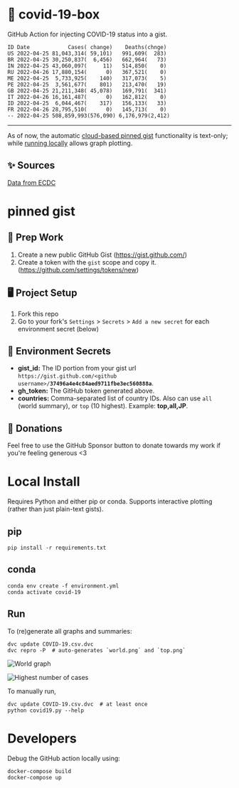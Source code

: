 # 🏥 covid-19-box

GitHub Action for injecting COVID-19 status into a gist.

```
ID Date            Cases( change)    Deaths(chnge)
US 2022-04-25 81,043,314( 59,101)   991,609(  283)
BR 2022-04-25 30,250,837(  6,456)   662,964(   73)
IN 2022-04-25 43,060,097(     11)   514,850(    0)
RU 2022-04-26 17,880,154(      0)   367,521(    0)
ME 2022-04-25  5,733,925(    140)   317,073(    5)
PE 2022-04-25  3,561,677(    801)   213,470(   19)
GB 2022-04-25 21,211,348( 45,078)   169,791(  341)
IT 2022-04-26 16,161,487(      0)   162,812(    0)
ID 2022-04-25  6,044,467(    317)   156,133(   33)
FR 2022-04-26 28,795,510(      0)   145,713(    0)
-- 2022-04-25 508,859,993(576,090) 6,176,979(2,412)
```

---

As of now, the automatic [cloud-based pinned gist](#pinned-gist) functionality is text-only;
while [running locally](#local-install) allows graph plotting.

## ✨ Sources

[Data from ECDC](https://www.ecdc.europa.eu/en/publications-data/download-todays-data-geographic-distribution-covid-19-cases-worldwide)

# pinned gist

## 🎒 Prep Work
1. Create a new public GitHub Gist (https://gist.github.com/)
1. Create a token with the `gist` scope and copy it. (https://github.com/settings/tokens/new)

## 🖥 Project Setup
1. Fork this repo
1. Go to your fork's `Settings` > `Secrets` > `Add a new secret` for each environment secret (below)

## 🤫 Environment Secrets
- **gist_id:** The ID portion from your gist url `https://gist.github.com/<github username>/`**`37496a4e4c84aed9711fbe3ec560888a`**.
- **gh_token:** The GitHub token generated above.
- **countries:** Comma-separated list of country IDs. Also can use `all` (world summary), or `top` (10 highest). Example: **top,all,JP**.

## 💸 Donations

Feel free to use the GitHub Sponsor button to donate towards my work if you're feeling generous <3

# Local Install

Requires Python and either pip or conda. Supports interactive plotting (rather than just plain-text gists).

## pip

```
pip install -r requirements.txt
```

## conda

```
conda env create -f environment.yml
conda activate covid-19
```

## Run

To (re)generate all graphs and summaries:

```
dvc update COVID-19.csv.dvc
dvc repro -P  # auto-generates `world.png` and `top.png`
```

![World graph](world.png)

![Highest number of cases](top.png)

To manually run,

```
dvc update COVID-19.csv.dvc  # at least once
python covid19.py --help
```

# Developers

Debug the GitHub action locally using:

```
docker-compose build
docker-compose up
```
